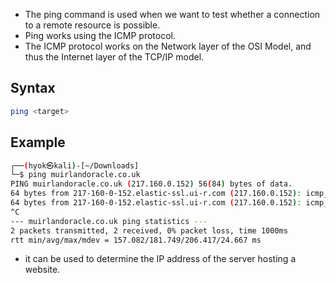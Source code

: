 - The ping command is used when we want to test whether a connection to a remote resource is possible.
- Ping works using the ICMP protocol.
- The ICMP protocol works on the Network layer of the OSI Model, and thus the Internet layer of the TCP/IP model.

## Syntax
```bash
ping <target>
```

## Example
```bash
┌──(hyok㉿kali)-[~/Downloads]
└─$ ping muirlandoracle.co.uk
PING muirlandoracle.co.uk (217.160.0.152) 56(84) bytes of data.
64 bytes from 217-160-0-152.elastic-ssl.ui-r.com (217.160.0.152): icmp_seq=1 ttl=54 time=157 ms
64 bytes from 217-160-0-152.elastic-ssl.ui-r.com (217.160.0.152): icmp_seq=2 ttl=54 time=206 ms
^C
--- muirlandoracle.co.uk ping statistics ---
2 packets transmitted, 2 received, 0% packet loss, time 1000ms
rtt min/avg/max/mdev = 157.082/181.749/206.417/24.667 ms
```

- it can be used to determine the IP address of the server hosting a website.